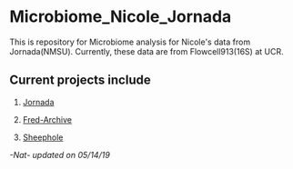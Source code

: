 # Microbiome_Nicole_Jornada

This is repository for Microbiome analysis for Nicole's data from Jornada(NMSU). 
Currently, these data are from Flowcell913(16S) at UCR.

## Current projects include

1. [Jornada](Jornada/)

2. [Fred-Archive](FRED/)

3. [Sheephole](Sheephole/)

*-Nat- updated on 05/14/19*
